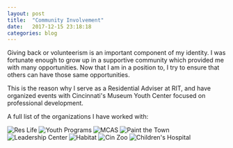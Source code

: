 ```yaml
---
layout: post
title:  "Community Involvement"
date:   2017-12-15 23:18:18
categories: blog
---
```


Giving back or volunteerism is an important component of my identity. I was fortunate enough to grow up in a supportive community which provided me with many opportunities. Now that I am in a position to, I try to ensure that others can have those same opportunities.

This is the reason why I serve as a Residential Adviser at RIT, and have organized events with Cincinnati's Museum Youth Center focused on professional development.

A full list of the organizations I have worked with:

<img itemprop="image" src="http://res.cloudinary.com/dc1pxuvzn/image/upload/v1536241767/ResLifeLogo.png" alt="Res Life">

<img itemprop="image" src="http://res.cloudinary.com/dc1pxuvzn/image/upload/v1535651357/Ad%20Astra/MusuemCenter-thumb.jpg" alt="Youth Programs">

<img itemprop="image" src="https://res.cloudinary.com/dc1pxuvzn/image/upload/v1536242039/MCASLogo.jpg" alt="MCAS">

<img itemprop="image" src="http://res.cloudinary.com/dc1pxuvzn/image/upload/v1535651358/Ad%20Astra/PaintTown-thumb.jpg" alt="Paint the Town">

<img itemprop="image" src="http://res.cloudinary.com/dc1pxuvzn/image/upload/v1535651354/Ad%20Astra/LeadershipCenter.jpg" alt="Leadership Center">

<img itemprop="image" src="http://res.cloudinary.com/dc1pxuvzn/image/upload/v1535651347/Ad%20Astra/HabitatHumanity-thumb.png" alt="Habitat">

<img itemprop="image" src="http://res.cloudinary.com/dc1pxuvzn/image/upload/c_fill,h_435,w_400/v1535651342/Ad%20Astra/cincinnatiZoo-thumb.jpg" alt="Cin Zoo">

<img itemprop="image" src="http://res.cloudinary.com/dc1pxuvzn/image/upload/c_fill,w_400/v1535651341/Ad%20Astra/CinChildren.png" alt="Children's Hospital">
